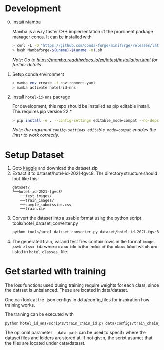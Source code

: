 Development
===

0. Install Mamba

    Mamba is a way faster C++ implementation of the prominent package manager conda.
    It can be installed with
    ```bash
    > curl -L -O "https://github.com/conda-forge/miniforge/releases/latest/download/Mambaforge-$(uname)-$(uname -m).sh"
    > bash Mambaforge-$(uname)-$(uname -m).sh
    ```
    *Note: Go to https://mamba.readthedocs.io/en/latest/installation.html for further details*

1.  Setup conda environment 

    ```bash
    > mamba env create -f environment.yaml
    > mamba activate hotel-id-nns
    ```

2. Install `hotel-id-nns` package

    For development, this repo should be installed as pip editable install. This requires pip version 22.*

    ```bash
    > pip install -e . --config-settings editable_mode=compat --no-deps
    ```

    *Note: the argument `config-settings editable_mode=compat` enables the linter to work correctly.*


Setup Dataset
===

1. Goto [kaggle](https://www.kaggle.com/competitions/hotel-id-2021-fgvc8/data) and download the dataset zip
1. Extract it to dataset/hotel-id-2021-fgvc8. The directory structure should look like this:
    ```
    dataset/
    └──hotel-id-2021-fgvc8/
       └──test_images/
       └──train_images/
       └──sample_submission.csv
       └──train.csv
    ```
1. Convert the dataset into a usable format using the python script tools/hotel_dataset_converter.py
    ```bash
    python tools/hotel_dataset_converter.py dataset/hotel-id-2021-fgvc8/train.csv dataset/ --seed 0
    ```
1. The generated train, val and test files contain rows in the format `image-path class-idx` where class-idx is the index of the class-label which are listed in `hotel_classes_` file.

Get started with training
===

The loss functions used during training require weights for each class, since the dataset is unbalanced. These are located in data/dataset.

One can look at the .json configs in data/config\_files for inspiration how training works.

The training can be executed with 
```bash
python hotel_id_nns/scripts/train_chain_id.py data/configs/train_chain_id_ce.json
```

The optional parameter `--data-path` can be used to specify where the dataset files and folders are stored at.
If not given, the script asumes that the files are located under data/dataset.


